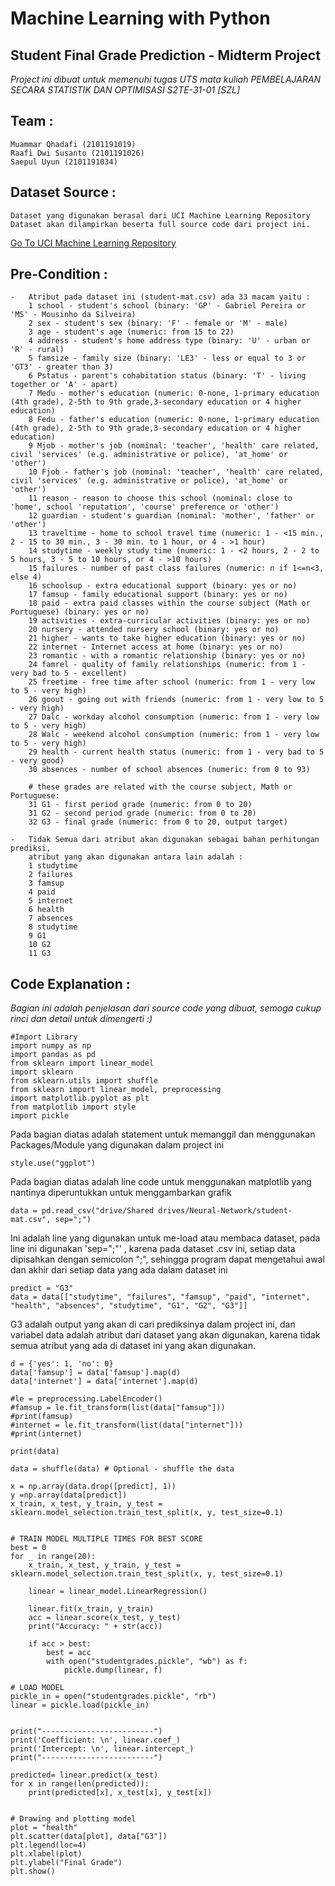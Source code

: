 # Machine Learning with Python 
## Student Final Grade Prediction - Midterm Project
*Project ini dibuat untuk memenuhi tugas UTS mata kuliah PEMBELAJARAN SECARA STATISTIK DAN OPTIMISASI S2TE-31-01 [SZL]*

## Team :
```
Muammar Qhadafi (2101191019)
Raafi Dwi Susanto (2101191026)
Saepul Uyun (2101191034)
```

## Dataset Source :
```
Dataset yang digunakan berasal dari UCI Machine Learning Repository 
Dataset akan dilampirkan beserta full source code dari project ini.
```
[Go To UCI Machine Learning Repository](https://archive.ics.uci.edu/ml/datasets/Student+Performance)

## Pre-Condition :
```
- 	Atribut pada dataset ini (student-mat.csv) ada 33 macam yaitu :
	1 school - student's school (binary: 'GP' - Gabriel Pereira or 'MS' - Mousinho da Silveira)
	2 sex - student's sex (binary: 'F' - female or 'M' - male)
	3 age - student's age (numeric: from 15 to 22)
	4 address - student's home address type (binary: 'U' - urban or 'R' - rural)
	5 famsize - family size (binary: 'LE3' - less or equal to 3 or 'GT3' - greater than 3)
	6 Pstatus - parent's cohabitation status (binary: 'T' - living together or 'A' - apart)
	7 Medu - mother's education (numeric: 0-none, 1-primary education (4th grade), 2-5th to 9th grade,3-secondary education or 4 higher education)
	8 Fedu - father's education (numeric: 0-none, 1-primary education (4th grade), 2-5th to 9th grade,3-secondary education or 4 higher education)
	9 Mjob - mother's job (nominal: 'teacher', 'health' care related, civil 'services' (e.g. administrative or police), 'at_home' or 'other')
	10 Fjob - father's job (nominal: 'teacher', 'health' care related, civil 'services' (e.g. administrative or police), 'at_home' or 'other')
	11 reason - reason to choose this school (nominal: close to 'home', school 'reputation', 'course' preference or 'other')
	12 guardian - student's guardian (nominal: 'mother', 'father' or 'other')
	13 traveltime - home to school travel time (numeric: 1 - <15 min., 2 - 15 to 30 min., 3 - 30 min. to 1 hour, or 4 - >1 hour)
	14 studytime - weekly study time (numeric: 1 - <2 hours, 2 - 2 to 5 hours, 3 - 5 to 10 hours, or 4 - >10 hours)
	15 failures - number of past class failures (numeric: n if 1<=n<3, else 4)
	16 schoolsup - extra educational support (binary: yes or no)
	17 famsup - family educational support (binary: yes or no)
	18 paid - extra paid classes within the course subject (Math or Portuguese) (binary: yes or no)
	19 activities - extra-curricular activities (binary: yes or no)
	20 nursery - attended nursery school (binary: yes or no)
	21 higher - wants to take higher education (binary: yes or no)
	22 internet - Internet access at home (binary: yes or no)
	23 romantic - with a romantic relationship (binary: yes or no)
	24 famrel - quality of family relationships (numeric: from 1 - very bad to 5 - excellent)
	25 freetime - free time after school (numeric: from 1 - very low to 5 - very high)
	26 goout - going out with friends (numeric: from 1 - very low to 5 - very high)
	27 Dalc - workday alcohol consumption (numeric: from 1 - very low to 5 - very high)
	28 Walc - weekend alcohol consumption (numeric: from 1 - very low to 5 - very high)
	29 health - current health status (numeric: from 1 - very bad to 5 - very good)
	30 absences - number of school absences (numeric: from 0 to 93)
	
	# these grades are related with the course subject, Math or Portuguese:
	31 G1 - first period grade (numeric: from 0 to 20)
	31 G2 - second period grade (numeric: from 0 to 20)
	32 G3 - final grade (numeric: from 0 to 20, output target)

- 	Tidak Semua dari atribut akan digunakan sebagai bahan perhitungan prediksi, 
	atribut yang akan digunakan antara lain adalah :
	1 studytime
	2 failures
	3 famsup
	4 paid
	5 internet
	6 health
	7 absences
	8 studytime
	9 G1
	10 G2
	11 G3
```

## Code Explanation :
*Bagian ini adalah penjelasan dari source code yang dibuat, semoga cukup rinci dan detail untuk dimengerti :)*

```
#Import Library
import numpy as np
import pandas as pd
from sklearn import linear_model
import sklearn
from sklearn.utils import shuffle
from sklearn import linear_model, preprocessing
import matplotlib.pyplot as plt
from matplotlib import style
import pickle
```
Pada bagian diatas adalah statement untuk memanggil dan menggunakan Packages/Module yang digunakan dalam project ini

```
style.use("ggplot")
```
Pada bagian diatas adalah line code untuk menggunakan matplotlib yang nantinya diperuntukkan untuk menggambarkan grafik

```
data = pd.read_csv("drive/Shared drives/Neural-Network/student-mat.csv", sep=";")
```
Ini adalah line yang digunakan untuk me-load atau membaca dataset,
pada line ini digunakan 'sep=";"' , karena pada dataset .csv ini, setiap data dipisahkan dengan semicolon ";",
sehingga program dapat mengetahui awal dan akhir dari setiap data yang ada dalam dataset ini

```
predict = "G3"
data = data[["studytime", "failures", "famsup", "paid", "internet", "health", "absences", "studytime", "G1", "G2", "G3"]] 
```
G3 adalah output yang akan di cari prediksinya dalam project ini, dan variabel data adalah atribut dari dataset yang akan digunakan,
karena tidak semua atribut yang ada di dataset ini yang akan digunakan.


```
d = {'yes': 1, 'no': 0}
data['famsup'] = data['famsup'].map(d)
data['internet'] = data['internet'].map(d)

#le = preprocessing.LabelEncoder()
#famsup = le.fit_transform(list(data["famsup"]))
#print(famsup)
#internet = le.fit_transform(list(data["internet"]))
#print(internet)

print(data)

data = shuffle(data) # Optional - shuffle the data

x = np.array(data.drop([predict], 1))
y =np.array(data[predict])
x_train, x_test, y_train, y_test = sklearn.model_selection.train_test_split(x, y, test_size=0.1)


# TRAIN MODEL MULTIPLE TIMES FOR BEST SCORE
best = 0
for _ in range(20):
    x_train, x_test, y_train, y_test = sklearn.model_selection.train_test_split(x, y, test_size=0.1)

    linear = linear_model.LinearRegression()

    linear.fit(x_train, y_train)
    acc = linear.score(x_test, y_test)
    print("Accuracy: " + str(acc))

    if acc > best:
        best = acc
        with open("studentgrades.pickle", "wb") as f:
            pickle.dump(linear, f)

# LOAD MODEL
pickle_in = open("studentgrades.pickle", "rb")
linear = pickle.load(pickle_in)


print("-------------------------")
print('Coefficient: \n', linear.coef_)
print('Intercept: \n', linear.intercept_)
print("-------------------------")

predicted= linear.predict(x_test)
for x in range(len(predicted)):
    print(predicted[x], x_test[x], y_test[x])


# Drawing and plotting model
plot = "health"
plt.scatter(data[plot], data["G3"])
plt.legend(loc=4)
plt.xlabel(plot)
plt.ylabel("Final Grade")
plt.show()
```
